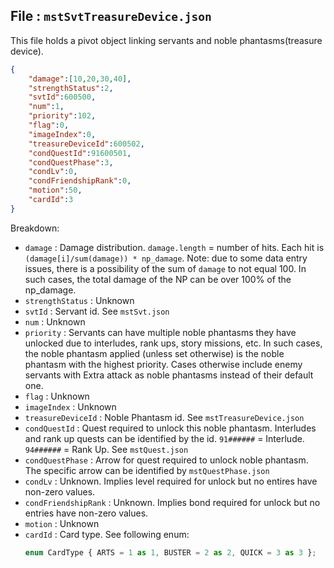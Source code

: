 ## File : `mstSvtTreasureDevice.json`
This file holds a pivot object linking servants and noble phantasms(treasure device).

```json
{
    "damage":[10,20,30,40],
    "strengthStatus":2,
    "svtId":600500,
    "num":1,
    "priority":102,
    "flag":0,
    "imageIndex":0,
    "treasureDeviceId":600502,
    "condQuestId":91600501,
    "condQuestPhase":3,
    "condLv":0,
    "condFriendshipRank":0,
    "motion":50,
    "cardId":3
}
```

Breakdown:

- `damage` : Damage distribution. `damage.length` = number of hits. Each hit is `(damage[i]/sum(damage)) * np_damage`. Note: due to some data entry issues, there is a possibility of the sum of `damage` to not equal 100. In such cases, the total damage of the NP can be over 100% of the np_damage.
- `strengthStatus` : Unknown
- `svtId` : Servant id. See `mstSvt.json`
- `num` : Unknown
- `priority` : Servants can have multiple noble phantasms they have unlocked due to interludes, rank ups, story missions, etc. In such cases, the noble phantasm applied (unless set otherwise) is the noble phantasm with the highest priority. Cases otherwise include enemy servants with Extra attack as noble phantasms instead of their default one.
- `flag` : Unknown
- `imageIndex` : Unknown
- `treasureDeviceId` : Noble Phantasm id. See `mstTreasureDevice.json`
- `condQuestId` : Quest required to unlock this noble phantasm. Interludes and rank up quests can be identified by the id. `91######` = Interlude. `94######` = Rank Up. See `mstQuest.json`
- `condQuestPhase` : Arrow for quest required to unlock noble phantasm. The specific arrow can be identified by `mstQuestPhase.json`
- `condLv` : Unknown. Implies level required for unlock but no entires have non-zero values.
- `condFriendshipRank` : Unknown. Implies bond required for unlock but no entries have non-zero values.
- `motion` : Unknown
- `cardId` : Card type. See following enum:
  ```ts
  enum CardType { ARTS = 1 as 1, BUSTER = 2 as 2, QUICK = 3 as 3 };
  ```
